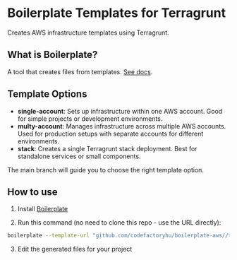 # Boilerplate Templates for Terragrunt

Creates AWS infrastructure templates using Terragrunt.

## What is Boilerplate?

A tool that creates files from templates. [See docs](https://github.com/gruntwork-io/boilerplate).

## Template Options

- **single-account**: Sets up infrastructure within one AWS account. Good for simple projects or development environments.
- **multy-account**: Manages infrastructure across multiple AWS accounts. Used for production setups with separate accounts for different environments.
- **stack**: Creates a single Terragrunt stack deployment. Best for standalone services or small components.

The main branch will guide you to choose the right template option.

## How to use

1. Install [Boilerplate](https://github.com/gruntwork-io/boilerplate#install)

2. Run this command (no need to clone this repo - use the URL directly):
```bash
boilerplate --template-url "github.com/codefactoryhu/boilerplate-aws//terragrunt-boilerplate?ref=main" --output-folder ./my-project
```
3. Edit the generated files for your project